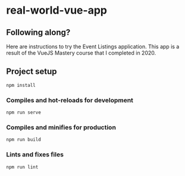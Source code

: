 # real-world-vue-app

## Following along?

Here are instructions to try the Event Listings application.
This app is a result of the VueJS Mastery course that I completed in 2020.

## Project setup

```
npm install
```

### Compiles and hot-reloads for development

```
npm run serve
```

### Compiles and minifies for production

```
npm run build
```

### Lints and fixes files

```
npm run lint
```
